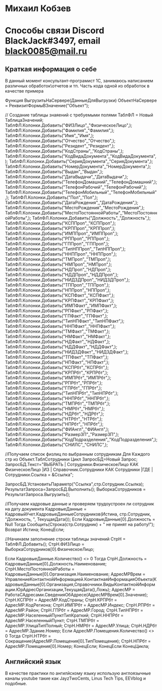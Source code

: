 # Михаил Кобзев


# Способы связи Discord BlackJack#3497, email black0085@mail.ru


## Краткая информация о себе

В данный момент консультант-програмист 1С, занимаюсь написанием различных обработок\отчетов и тп.
Часть кода одной из обработок в качестве примера


Функция ВыгрузитьНаСервере(ДанныеДляВыгрузки)
    ОбъектНаСервере = РеквизитФормыВЗначение("Объект");

 // Создание таблицы знаяений с требуемыми полями
 ТаблФЛ = Новый ТаблицаЗначений;
 ТаблФЛ.Колонки.Добавить("ФИЗЛицо",,"ФизическоеЛицо",);
 ТаблФЛ.Колонки.Добавить("Фамилия",,"Фамилия",);
 ТаблФЛ.Колонки.Добавить("Имя",,"Имя",);
 ТаблФЛ.Колонки.Добавить("Отчество",,"Отчество",);
 ТаблФЛ.Колонки.Добавить("Резидент",,"Резидент",);
 ТаблФЛ.Колонки.Добавить("КодСтраны",,"КодСтраны",);
 ТаблФЛ.Колонки.Добавить("КодВидаДокумента",,"КодВидаДокумента",);
 ТаблФЛ.Колонки.Добавить("СерияДокумента",,"СерияДокумента",);
 ТаблФЛ.Колонки.Добавить("НомерДокумента",,"НомерДокумента",);
 ТаблФЛ.Колонки.Добавить("Выдан",,"Выдан",);
 ТаблФЛ.Колонки.Добавить("ДатаВыдачи",,"ДатаВыдачи",);
 ТаблФЛ.Колонки.Добавить("ТелефонДомашний",,"ТелефонДомашний",);
 ТаблФЛ.Колонки.Добавить("ТелефонРабочий",,"ТелефонРабочий",);
 ТаблФЛ.Колонки.Добавить("ТелефонМобильный",,"ТелефонМобильный",);
 ТаблФЛ.Колонки.Добавить("Пол",,"Пол",);
 ТаблФЛ.Колонки.Добавить("ДатаРождения",,"ДатаРождения",);
 ТаблФЛ.Колонки.Добавить("МестоРождения",,"МестоРождения",);
 ТаблФЛ.Колонки.Добавить("МестоПостояннойРаботы",,"МестоПостояннойРаботы",);
 ТаблФЛ.Колонки.Добавить("Должность",,"Должность",);
 ТаблФЛ.Колонки.Добавить("КСППроп",,"КСППроп",);
 ТаблФЛ.Колонки.Добавить("КРППроп",,"КРППроп",);
 ТаблФЛ.Колонки.Добавить("ИМППроп",,"ИМППроп",);
 ТаблФЛ.Колонки.Добавить("РППроп",,"РППроп",);
 ТаблФЛ.Колонки.Добавить("ГППроп",,"ГППроп",);
 ТаблФЛ.Колонки.Добавить("ТипНППроп",,"ТипНППроп",);
 ТаблФЛ.Колонки.Добавить("ННППроп",,"ННППроп",);
 ТаблФЛ.Колонки.Добавить("ТМПроп",,"ТМПроп",);
 ТаблФЛ.Колонки.Добавить("НМПроп",,"НМПроп",);
 ТаблФЛ.Колонки.Добавить("НДПроп",,"НДПроп",);
 ТаблФЛ.Колонки.Добавить("НДДПроп",,"НДДПроп",);
 ТаблФЛ.Колонки.Добавить("НИДЗДПроп",,"НИДЗДПроп",);
 ТаблФЛ.Колонки.Добавить("ТППроп",,"ТППроп",);
 ТаблФЛ.Колонки.Добавить("НППроп",,"НППроп",);
 ТаблФЛ.Колонки.Добавить("КСПФакт",,"КСПФакт",);
 ТаблФЛ.Колонки.Добавить("КРПФакт",,"КРПФакт",);
 ТаблФЛ.Колонки.Добавить("ИМПФакт",,"ИМПФакт",);
 ТаблФЛ.Колонки.Добавить("РПФакт",,"РПФакт",);
 ТаблФЛ.Колонки.Добавить("ГПФакт",,"ГПФакт",);
 ТаблФЛ.Колонки.Добавить("ТипНПФакт",,"ТипНПФакт",);
 ТаблФЛ.Колонки.Добавить("ННПФакт",,"ННПФакт",);
 ТаблФЛ.Колонки.Добавить("ТМФакт",,"ТМФакт",);
 ТаблФЛ.Колонки.Добавить("НМФакт",,"НМФакт",);
 ТаблФЛ.Колонки.Добавить("НДФакт",,"НДФакт",);
 ТаблФЛ.Колонки.Добавить("НДДФакт",,"НДДФакт",);
 ТаблФЛ.Колонки.Добавить("НИДЗДФакт",,"НИДЗДФакт",);
 ТаблФЛ.Колонки.Добавить("ТПФакт",,"ТПФакт",);
 ТаблФЛ.Колонки.Добавить("НПФакт",,"НПФакт",);
 ТаблФЛ.Колонки.Добавить("КСПРбт",,"КСПРбт",);
 ТаблФЛ.Колонки.Добавить("КРПРбт",,"КРПРбт",);
 ТаблФЛ.Колонки.Добавить("ИМПРбт",,"ИМПРбт",);
 ТаблФЛ.Колонки.Добавить("РПРбт",,"РПРбт",);
 ТаблФЛ.Колонки.Добавить("ГПРбт",,"ГПРбт",);
 ТаблФЛ.Колонки.Добавить("ТипНПРбт",,"ТипНПРбт",);
 ТаблФЛ.Колонки.Добавить("ННПРбт",,"ННПРбт",);
 ТаблФЛ.Колонки.Добавить("ТМПРбт",,"ТМПРбт",);
 ТаблФЛ.Колонки.Добавить("НМРбт",,"НМРбт",);
 ТаблФЛ.Колонки.Добавить("НДРбт",,"НДРбт",);
 ТаблФЛ.Колонки.Добавить("НТРбт",,"НТРбт",);
 ТаблФЛ.Колонки.Добавить("НПРбт",,"НПРбт",);
 ТаблФЛ.Колонки.Добавить("ФИАнгл",,"ФИАнгл",);
 ТаблФЛ.Колонки.Добавить("РазмерЗП",,"РазмерЗП",);
 ТаблФЛ.Колонки.Добавить("КодПодразделения",,"КодПодразделения",);
 ТаблФЛ.Колонки.Добавить("СНИЛС",,"СНИЛС",);

 //Получаем список физлиц по выбранным сотрудникам
 Для Каждого стр из Объект.ТаблСотрудники Цикл
  ЗапросБД=Новый Запрос;
  ЗапросБД.Текст="ВЫБРАТЬ
                 | Сотрудники.ФизическоеЛицо КАК ФизическоеЛицо
                 |ИЗ
                 | Справочник.Сотрудники КАК Сотрудники
                 |ГДЕ
                 | Сотрудники.Ссылка = &Ссылка";

  ЗапросБД.УстановитьПараметр("Ссылка",стр.Сотрудник.Ссылка);
  РезультатЗапроса=ЗапросБД.Выполнить();
  ВыборкаСотрудников = РезультатЗапроса.Выгрузить();

  //Получаем кадровые данные и проверяем трудоустроен ли сотрудник на дату документа
  КадровыеДанные = КадровыйУчет.КадровыеДанныеСотрудников(Истина, стр.Сотрудник, "Должность, ", ТекущаяДата());
  Если КадровыеДанные[0].Должность = Null Тогда
    Сообщить(Строка(стр.Сотрудник) + " не принят на работу!");
    Возврат Истина;
  КонецЕсли;

  //Начинаем заполнение строки таблицы значений
  СтрН = ТаблФЛ.Добавить();
  СтрН.ФИЗЛицо = ВыборкаСотрудников[0].ФизическоеЛицо;

  Если КадровыеДанные.Количество() <> 0 Тогда
   СтрН.Должность = КадровыеДанные[0].Должность.Наименование;
   СтрН.МестоПостояннойРаботы = КадровыеДанные[0].Организация.Наименование;
   АдресМРВрем = УправлениеКонтактнойИнформацией.КонтактнаяИнформацияОбъекта(КадровыеДанные[0].Организация,Справочники.ВидыКонтактнойИнформации.ЮрАдресОрганизации,ТекущаяДата(),Ложь);
   АдресМР = РаботаСАдресами.СведенияОбАдресе(АдресМРВрем[0].Значение);
   СтрН.КСПРбт = АдресМР.КодСтраны;
   СтрН.КРПРбт = АдресМР.КодРегиона;
   СтрН.ИМПРбт = АдресМР.Индекс;
   СтрН.РПРбт = АдресМР.Район;
   СтрН.ГПРбт = АдресМР.Город;
   СтрН.ТипНПРбт = АдресМР.НаселенныйПунктТипКраткий;
   СтрН.ННПРбт = АдресМР.НаселенныйПункт;
   СтрН.ТМПРбт = АдресМР.УлицаТипПолный;
   СтрН.НМРбт = АдресМР.Улица;
   СтрН.НДРбт = АдресМР.Здание.Номер;
   Если АдресМР.Помещения.Количество() <> 0 Тогда
    СтрН.НТРбт = Сокращение(АдресМР.Помещения[0].ТипПомещения);
    СтрН.НПРбт = АдресМР.Помещения[0].Номер;
   КонецЕсли;
  КонецЕсли
 КонецЦикла;

## Английский язык

В качестве практики по ангилйскому языку использую англоязычные каналы youtube такие как  JayzTwoCents, Linus Tech Tips, EEVblog и подобные.


